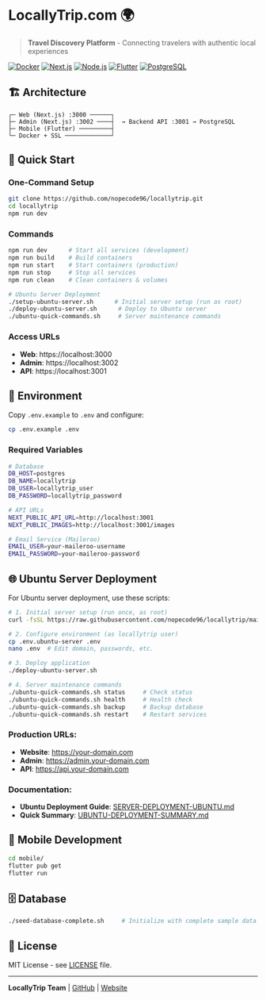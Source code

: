 # LocallyTrip.com 🌍

> **Travel Discovery Platform** - Connecting travelers with authentic local experiences

[![Docker](https://img.shields.io/badge/Docker-Ready-blue)](https://www.docker.com/)
[![Next.js](https://img.shields.io/badge/Next.js-14-black)](https://nextjs.org/)
[![Node.js](https://img.shields.io/badge/Node.js-18+-green)](https://nodejs.org/)
[![Flutter](https://img.shields.io/badge/Flutter-3.0+-blue)](https://flutter.dev/)
[![PostgreSQL](https://img.shields.io/badge/PostgreSQL-15-blue)](https://postgresql.org/)

## 🏗️ Architecture

```
┌─ Web (Next.js) :3000 ──────┐
├─ Admin (Next.js) :3002 ────┤  → Backend API :3001 → PostgreSQL
├─ Mobile (Flutter) ─────────┤
└─ Docker + SSL ─────────────┘
```

## 🚀 Quick Start

### One-Command Setup
```bash
git clone https://github.com/nopecode96/locallytrip.git
cd locallytrip
npm run dev
```

### Commands
```bash
npm run dev      # Start all services (development)
npm run build    # Build containers  
npm run start    # Start containers (production)
npm run stop     # Stop all services
npm run clean    # Clean containers & volumes

# Ubuntu Server Deployment
./setup-ubuntu-server.sh      # Initial server setup (run as root)
./deploy-ubuntu-server.sh      # Deploy to Ubuntu server
./ubuntu-quick-commands.sh     # Server maintenance commands
```

### Access URLs
- **Web**: https://localhost:3000
- **Admin**: https://localhost:3002
- **API**: https://localhost:3001

## 🔧 Environment

Copy `.env.example` to `.env` and configure:
```bash
cp .env.example .env
```

### Required Variables
```bash
# Database
DB_HOST=postgres
DB_NAME=locallytrip
DB_USER=locallytrip_user
DB_PASSWORD=locallytrip_password

# API URLs
NEXT_PUBLIC_API_URL=http://localhost:3001
NEXT_PUBLIC_IMAGES=http://localhost:3001/images

# Email Service (Maileroo)
EMAIL_USER=your-maileroo-username
EMAIL_PASSWORD=your-maileroo-password
```

## 🌐 Ubuntu Server Deployment

For Ubuntu server deployment, use these scripts:

```bash
# 1. Initial server setup (run once, as root)
curl -fsSL https://raw.githubusercontent.com/nopecode96/locallytrip/main/setup-ubuntu-server.sh | bash

# 2. Configure environment (as locallytrip user)
cp .env.ubuntu-server .env
nano .env  # Edit domain, passwords, etc.

# 3. Deploy application
./deploy-ubuntu-server.sh

# 4. Server maintenance commands
./ubuntu-quick-commands.sh status     # Check status
./ubuntu-quick-commands.sh health     # Health check
./ubuntu-quick-commands.sh backup     # Backup database
./ubuntu-quick-commands.sh restart    # Restart services
```

### Production URLs:
- **Website**: https://your-domain.com
- **Admin**: https://admin.your-domain.com  
- **API**: https://api.your-domain.com

### Documentation:
- **Ubuntu Deployment Guide**: [SERVER-DEPLOYMENT-UBUNTU.md](SERVER-DEPLOYMENT-UBUNTU.md)
- **Quick Summary**: [UBUNTU-DEPLOYMENT-SUMMARY.md](UBUNTU-DEPLOYMENT-SUMMARY.md)

## 📱 Mobile Development
```bash
cd mobile/
flutter pub get
flutter run
```

## 🗄️ Database
```bash
./seed-database-complete.sh     # Initialize with complete sample data
```

## 📝 License

MIT License - see [LICENSE](LICENSE) file.

---

**LocallyTrip Team** | [GitHub](https://github.com/nopecode96/locallytrip) | [Website](https://locallytrip.com)

